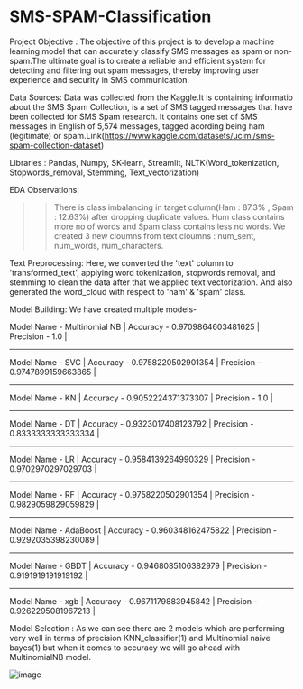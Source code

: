 # SMS-SPAM-Classification

Project Objective : The objective of this project is to develop a machine learning model that can accurately classify SMS messages as spam or non-spam.The ultimate goal is to create a reliable and efficient system for detecting and filtering out spam messages, thereby improving user experience and security in SMS communication.

Data Sources: Data was collected from the Kaggle.It is containing informatio about the SMS Spam Collection, is a set of SMS tagged messages that have been collected for SMS Spam research. It contains one set of SMS messages in English of 5,574 messages, tagged acording being ham (legitimate) or spam.Link(https://www.kaggle.com/datasets/uciml/sms-spam-collection-dataset)

Libraries : Pandas, Numpy, SK-learn, Streamlit, NLTK(Word_tokenization, Stopwords_removal, Stemming, Text_vectorization)

EDA Observations:
>>There is class imbalancing in target column(Ham : 87.3% , Spam : 12.63%) after dropping duplicate values.
>>Hum class contains more no of words and Spam class contains less no words.
>>We created 3 new cloumns from text cloumns : num_sent, num_words, num_characters.

Text Preprocessing: Here, we converted the 'text' column to 'transformed_text', applying word tokenization, stopwords removal, and stemming to clean the data after that we applied text vectorization. And also generated the word_cloud with respect to 'ham' & 'spam' class.

Model Building: We have created multiple models-

Model Name -  Multinomial NB |
Accuracy -  0.9709864603481625 |
Precision -  1.0 |
_______________	
Model Name -  SVC |
Accuracy -  0.9758220502901354 |
Precision -  0.9747899159663865 |
_______________
Model Name -  KN |
Accuracy -  0.9052224371373307 |
Precision -  1.0 |
_______________
Model Name -  DT |
Accuracy -  0.9323017408123792 |
Precision -  0.8333333333333334 |
_______________
Model Name -  LR |
Accuracy -  0.9584139264990329 |
Precision -  0.9702970297029703 |
_______________
Model Name -  RF |
Accuracy -  0.9758220502901354 |
Precision -  0.9829059829059829 |
_______________
Model Name -  AdaBoost |
Accuracy -  0.960348162475822 |
Precision -  0.9292035398230089 |
_______________
Model Name -  GBDT |
Accuracy -  0.9468085106382979 |
Precision -  0.9191919191919192 |
_______________
Model Name -  xgb |
Accuracy -  0.9671179883945842 |
Precision -  0.9262295081967213 |

Model Selection : As we can see there are 2 models which are performing very well in terms of precision KNN_classifier(1) and Multinomial naive bayes(1) but when it comes to accuracy we will go ahead with MultinomialNB model.

![image](https://github.com/deependra-eng/SMS_SPAM_Classification/assets/56891041/47728540-c73f-4660-9c70-9fcba17e63ae)

